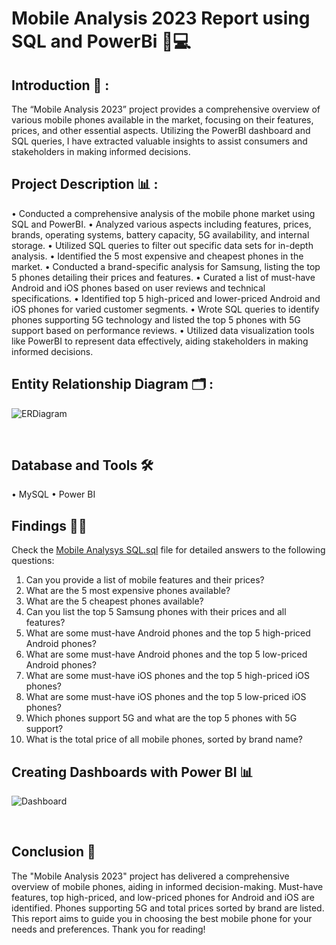 # Mobile Analysis 2023 Report using SQL and PowerBi 📱💻

## Introduction 🚀 : 
The “Mobile Analysis 2023” project provides a comprehensive overview of various mobile phones available in the market, focusing on their features, prices, and other essential aspects. Utilizing the PowerBI dashboard and SQL queries, I have extracted valuable insights to assist consumers and stakeholders in making informed decisions. <br>

## Project Description 📊 :

•	Conducted a comprehensive analysis of the mobile phone market using SQL and PowerBI.
•	Analyzed various aspects including features, prices, brands, operating systems, battery capacity, 5G availability, and internal storage.
•	Utilized SQL queries to filter out specific data sets for in-depth analysis.
•	Identified the 5 most expensive and cheapest phones in the market.
•	Conducted a brand-specific analysis for Samsung, listing the top 5 phones detailing their prices and features.
•	Curated a list of must-have Android and iOS phones based on user reviews and technical specifications.
•	Identified top 5 high-priced and lower-priced Android and iOS phones for varied customer segments.
•	Wrote SQL queries to identify phones supporting 5G technology and listed the top 5 phones with 5G support based on performance reviews.
•	Utilized data visualization tools like PowerBI to represent data effectively, aiding stakeholders in making informed decisions. <br>

## Entity Relationship Diagram 🗂️ :
![ERDiagram](https://github.com/chandrashekharmotigi/Mobile-Analysis-2023/blob/main/ER%20Diagram.png) 

<br>

## Database and Tools 🛠️
• MySQL
• Power BI <br>

## Findings 🕵️‍♂️
Check the [Mobile Analysys SQL.sql](https://github.com/chandrashekharmotigi/Mobile-Analysis-2023/blob/main/Mobile%20Analysis%20SQL.sql) file for detailed answers to the following questions:

1.	Can you provide a list of mobile features and their prices?
2.	What are the 5 most expensive phones available?
3.	What are the 5 cheapest phones available?
4.	Can you list the top 5 Samsung phones with their prices and all features?
5.	What are some must-have Android phones and the top 5 high-priced Android phones?
6.	What are some must-have Android phones and the top 5 low-priced Android phones?
7.	What are some must-have iOS phones and the top 5 high-priced iOS phones?
8.	What are some must-have iOS phones and the top 5 low-priced iOS phones?
9.	Which phones support 5G and what are the top 5 phones with 5G support?
10.	What is the total price of all mobile phones, sorted by brand name? <br>

## Creating Dashboards with Power BI 📊

![Dashboard](https://github.com/chandrashekharmotigi/Mobile-Analysis-2023/blob/main/Dashboard.png)

<br>

## Conclusion 🎉
The "Mobile Analysis 2023" project has delivered a comprehensive overview of mobile phones, aiding in informed decision-making. Must-have features, top high-priced, and low-priced phones for Android and iOS are identified. Phones supporting 5G and total prices sorted by brand are listed. This report aims to guide you in choosing the best mobile phone for your needs and preferences. Thank you for reading!




